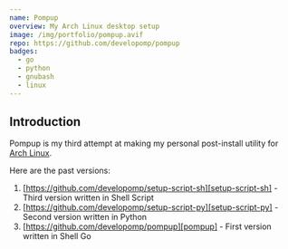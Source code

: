 ```yaml
---
name: Pompup
overview: My Arch Linux desktop setup
image: /img/portfolio/pompup.avif
repo: https://github.com/developomp/pompup
badges:
  - go
  - python
  - gnubash
  - linux
---
```


## Introduction

Pompup is my third attempt at making my personal post-install utility for
[Arch Linux](https://archlinux.org).

Here are the past versions:

1. [https://github.com/developomp/setup-script-sh][setup-script-sh] - Third version written in Shell Script
2. [https://github.com/developomp/setup-script-py][setup-script-py] - Second version written in Python
3. [https://github.com/developomp/pompup][pompup] - First version written in Shell Go

[setup-script-sh]: https://github.com/developomp/setup-script-sh
[setup-script-py]: https://github.com/developomp/setup-script-py
[pompup]: https://github.com/developomp/pompup

